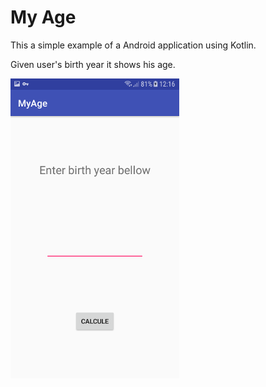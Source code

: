 # My Age

This a simple example of a Android application using Kotlin.

Given user's birth year it shows his age.

![Screenshot](screenshot.png)
